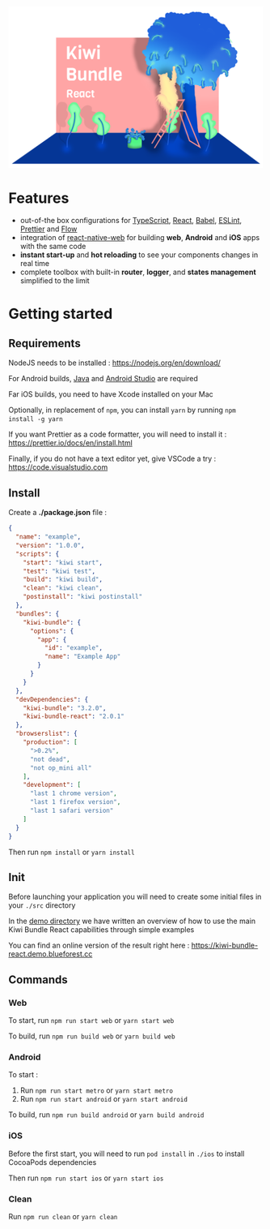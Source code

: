 
![Kiwi Bundle React](./assets/cover.png)


# Features
- out-of-the box configurations for [TypeScript](https://github.com/microsoft/TypeScript), [React](https://github.com/facebook/react), [Babel](https://github.com/babel/babel), [ESLint](https://github.com/eslint/eslint), [Prettier](https://github.com/prettier/prettier) and [Flow](https://github.com/facebook/flow)
- integration of [react-native-web](https://github.com/necolas/react-native-web) for building **web**, **Android** and **iOS** apps with the same code
- **instant start-up** and **hot reloading** to see your components changes in real time
- complete toolbox with built-in **router**, **logger**, and **states management** simplified to the limit


# Getting started

## Requirements
NodeJS needs to be installed : https://nodejs.org/en/download/

For Android builds, [Java](https://openjdk.java.net) and [Android Studio](https://developer.android.com/studio/index.html) are required

Far iOS builds, you need to have Xcode installed on your Mac

Optionally, in replacement of `npm`, you can install `yarn` by running `npm install -g yarn`

If you want Prettier as a code formatter, you will need to install it : https://prettier.io/docs/en/install.html

Finally, if you do not have a text editor yet, give VSCode a try : https://code.visualstudio.com


## Install
Create a **./package.json** file :
```json
{
  "name": "example",
  "version": "1.0.0",
  "scripts": {
    "start": "kiwi start",
    "test": "kiwi test",
    "build": "kiwi build",
    "clean": "kiwi clean",
    "postinstall": "kiwi postinstall"
  },
  "bundles": {
    "kiwi-bundle": {
      "options": {
        "app": {
          "id": "example",
          "name": "Example App"
        }
      }
    }
  },
  "devDependencies": {
    "kiwi-bundle": "3.2.0",
    "kiwi-bundle-react": "2.0.1"
  },
  "browserslist": {
    "production": [
      ">0.2%",
      "not dead",
      "not op_mini all"
    ],
    "development": [
      "last 1 chrome version",
      "last 1 firefox version",
      "last 1 safari version"
    ]
  }
}
```

Then run `npm install` or `yarn install`


## Init
Before launching your application you will need to create some initial files in your `./src` directory

In the [demo directory](./demo) we have written an overview of how to use the main Kiwi Bundle React capabilities through simple examples

You can find an online version of the result right here : https://kiwi-bundle-react.demo.blueforest.cc


## Commands

### Web
To start, run `npm run start web` or `yarn start web`

To build, run `npm run build web` or `yarn build web`

### Android
To start :
1. Run `npm run start metro` or `yarn start metro`
2. Run `npm run start android` or `yarn start android`

To build, run `npm run build android` or `yarn build android`

### iOS
Before the first start, you will need to run `pod install` in `./ios` to install CocoaPods dependencies

Then run `npm run start ios` or `yarn start ios`

### Clean
Run `npm run clean` or `yarn clean`
